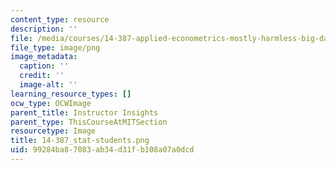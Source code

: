 ```yaml
---
content_type: resource
description: ''
file: /media/courses/14-387-applied-econometrics-mostly-harmless-big-data-fall-2014/99284ba87083ab34d31fb108a07a0dcd_14-387_stat-students.png
file_type: image/png
image_metadata:
  caption: ''
  credit: ''
  image-alt: ''
learning_resource_types: []
ocw_type: OCWImage
parent_title: Instructor Insights
parent_type: ThisCourseAtMITSection
resourcetype: Image
title: 14-387_stat-students.png
uid: 99284ba8-7083-ab34-d31f-b108a07a0dcd
---
```


